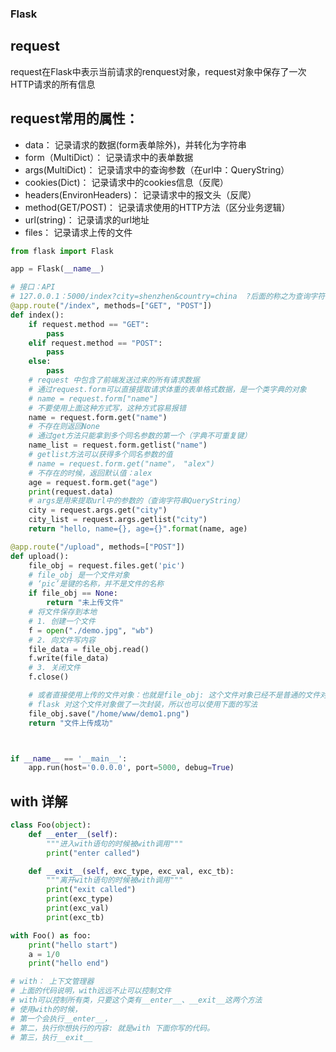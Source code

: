 ### Flask
## request
request在Flask中表示当前请求的renquest对象，request对象中保存了一次HTTP请求的所有信息

## request常用的属性：
- data： 记录请求的数据(form表单除外)，并转化为字符串
- form（MultiDict）： 记录请求中的表单数据
- args(MultiDict)： 记录请求中的查询参数（在url中：QueryString）
- cookies(Dict)： 记录请求中的cookies信息（反爬）
- headers(EnvironHeaders)： 记录请求中的报文头（反爬）
- method(GET/POST)： 记录请求使用的HTTP方法（区分业务逻辑）
- url(string)： 记录请求的url地址
- files： 记录请求上传的文件

```python
from flask import Flask

app = Flask(__name__)

# 接口：API
# 127.0.0.1：5000/index?city=shenzhen&country=china  ?后面的称之为查询字符串QueryString
@app.route("/index", methods=["GET", "POST"])
def index():
    if request.method == "GET":
        pass
    elif request.method == "POST":
        pass
    else:
        pass
    # request 中包含了前端发送过来的所有请求数据
    # 通过request.form可以直接提取请求体重的表单格式数据，是一个类字典的对象
    # name = request.form["name"]
    # 不要使用上面这种方式写，这种方式容易报错
    name = request.form.get("name")
    # 不存在则返回None
    # 通过get方法只能拿到多个同名参数的第一个（字典不可重复键）
    name_list = request.form.getlist("name")
    # getlist方法可以获得多个同名参数的值
    # name = request.form.get("name"， "alex")
    # 不存在的时候，返回默认值：alex
    age = request.form.get("age")
    print(request.data)
    # args是用来提取url中的参数的（查询字符串QueryString）
    city = request.args.get("city")
    city_list = request.args.getlist("city")
    return "hello, name={}, age={}".format(name, age)

@app.route("/upload", methods=["POST"])
def upload():
    file_obj = request.files.get('pic')
    # file_obj 是一个文件对象
    # ‘pic’是键的名称，并不是文件的名称
    if file_obj == None:
        return "未上传文件"
    # 将文件保存到本地
    # 1. 创建一个文件
    f = open("./demo.jpg", "wb")
    # 2. 向文件写内容
    file_data = file_obj.read()
    f.write(file_data)
    # 3. 关闭文件
    f.close()

    # 或者直接使用上传的文件对象：也就是file_obj: 这个文件对象已经不是普通的文件对象
    # flask 对这个文件对象做了一次封装，所以也可以使用下面的写法
    file_obj.save("/home/www/demo1.png")
    return "文件上传成功"



if __name__ == '__main__':
    app.run(host='0.0.0.0', port=5000, debug=True)
```

## with 详解

```python
class Foo(object):
    def __enter__(self):
        """进入with语句的时候被with调用"""
        print("enter called")

    def __exit__(self, exc_type, exc_val, exc_tb):
        """离开with语句的时候被with调用"""
        print("exit called")
        print(exc_type)
        print(exc_val)
        print(exc_tb)

with Foo() as foo:
    print("hello start")
    a = 1/0
    print("hello end")

# with： 上下文管理器
# 上面的代码说明，with远远不止可以控制文件
# with可以控制所有类，只要这个类有__enter__、__exit__这两个方法
# 使用with的时候，
# 第一个会执行__enter__，
# 第二，执行你想执行的内容: 就是with 下面你写的代码。
# 第三，执行__exit__
```
